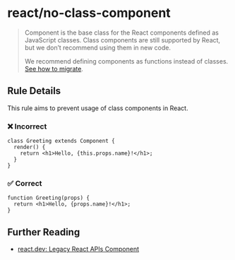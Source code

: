 # react/no-class-component

<!-- end auto-generated rule header -->

> Component is the base class for the React components defined as JavaScript classes. Class components are still supported by React, but we don’t recommend using them in new code.
>
> We recommend defining components as functions instead of classes. [See how to migrate](https://react.dev/reference/react/Component#alternatives).

## Rule Details

This rule aims to prevent usage of class components in React.

### ❌ Incorrect

```tsx
class Greeting extends Component {
  render() {
    return <h1>Hello, {this.props.name}!</h1>;
  }
}
```

### ✅ Correct

```tsx
function Greeting(props) {
  return <h1>Hello, {props.name}!</h1>;
}
```

## Further Reading

- [react.dev: Legacy React APIs Component](https://react.dev/reference/react/Component)

